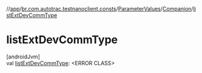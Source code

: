 //[app](../../../../index.md)/[br.com.autotrac.testnanoclient.consts](../../index.md)/[ParameterValues](../index.md)/[Companion](index.md)/[listExtDevCommType](list-ext-dev-comm-type.md)

# listExtDevCommType

[androidJvm]\
val [listExtDevCommType](list-ext-dev-comm-type.md): &lt;ERROR CLASS&gt;
